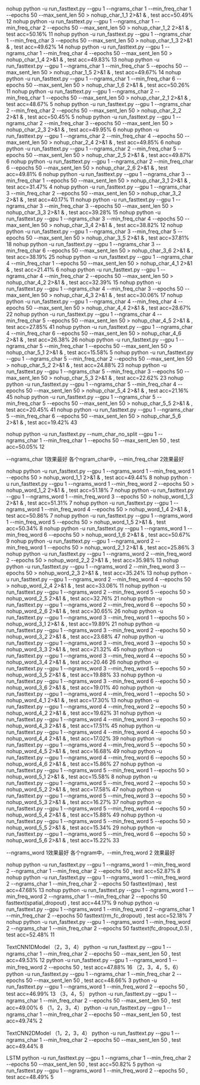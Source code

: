 nohup python -u run_fasttext.py --gpu 1 --ngrams_char 1 --min_freq_char 1 --epochs 50 --max_sent_len 50 > nohup_char_1_1 2>&1 &		, test acc=50.49%	12
nohup python -u run_fasttext.py --gpu 1 --ngrams_char 1 --min_freq_char 2 --epochs 50 --max_sent_len 50 > nohup_char_1_2 2>&1 &		, test acc=50.16%	11
nohup python -u run_fasttext.py --gpu 1 --ngrams_char 1 --min_freq_char 3 --epochs 50 --max_sent_len 50 > nohup_char_1_3 2>&1 &		, test acc=49.62%	14
nohup python -u run_fasttext.py --gpu 1 --ngrams_char 1 --min_freq_char 4 --epochs 50 --max_sent_len 50 > nohup_char_1_4 2>&1 &		, test acc=49.83%	13
nohup python -u run_fasttext.py --gpu 1 --ngrams_char 1 --min_freq_char 5 --epochs 50 --max_sent_len 50 > nohup_char_1_5 2>&1 &		, test acc=49.67%	14
nohup python -u run_fasttext.py --gpu 1 --ngrams_char 1 --min_freq_char 6 --epochs 50 --max_sent_len 50 > nohup_char_1_6 2>&1 &		, test acc=50.26%	11
nohup python -u run_fasttext.py --gpu 1 --ngrams_char 2 --min_freq_char 1 --epochs 50 --max_sent_len 50 > nohup_char_2_1 2>&1 &		, test acc=48.67%	5
nohup python -u run_fasttext.py --gpu 1 --ngrams_char 2 --min_freq_char 2 --epochs 50 --max_sent_len 50 > nohup_char_2_2 2>&1 &		, test acc=50.45%	5
nohup python -u run_fasttext.py --gpu 1 --ngrams_char 2 --min_freq_char 3 --epochs 50 --max_sent_len 50 > nohup_char_2_3 2>&1 &		, test acc=49.95%	6
nohup python -u run_fasttext.py --gpu 1 --ngrams_char 2 --min_freq_char 4 --epochs 50 --max_sent_len 50 > nohup_char_2_4 2>&1 &		, test acc=49.85%	6
nohup python -u run_fasttext.py --gpu 1 --ngrams_char 2 --min_freq_char 5 --epochs 50 --max_sent_len 50 > nohup_char_2_5 2>&1 &		, test acc=49.87%	6
nohup python -u run_fasttext.py --gpu 1 --ngrams_char 2 --min_freq_char 6 --epochs 50 --max_sent_len 50 > nohup_char_2_6 2>&1 &		, test acc=49.81%	6
nohup python -u run_fasttext.py --gpu 1 --ngrams_char 3 --min_freq_char 1 --epochs 50 --max_sent_len 50 > nohup_char_3_1 2>&1 &		, test acc=31.47%	4
nohup python -u run_fasttext.py --gpu 1 --ngrams_char 3 --min_freq_char 2 --epochs 50 --max_sent_len 50 > nohup_char_3_2 2>&1 &		, test acc=40.17%	11
nohup python -u run_fasttext.py --gpu 1 --ngrams_char 3 --min_freq_char 3 --epochs 50 --max_sent_len 50 > nohup_char_3_3 2>&1 &		, test acc=39.28%	15
nohup python -u run_fasttext.py --gpu 1 --ngrams_char 3 --min_freq_char 4 --epochs 50 --max_sent_len 50 > nohup_char_3_4 2>&1 &		, test acc=38.82%	12
nohup python -u run_fasttext.py --gpu 1 --ngrams_char 3 --min_freq_char 5 --epochs 50 --max_sent_len 50 > nohup_char_3_5 2>&1 &		, test acc=37.81%	18
nohup python -u run_fasttext.py --gpu 1 --ngrams_char 3 --min_freq_char 6 --epochs 50 --max_sent_len 50 > nohup_char_3_6 2>&1 &		, test acc=38.19%	25
nohup python -u run_fasttext.py --gpu 1 --ngrams_char 4 --min_freq_char 1 --epochs 50 --max_sent_len 50 > nohup_char_4_1 2>&1 &		, test acc=21.41%	6
nohup python -u run_fasttext.py --gpu 1 --ngrams_char 4 --min_freq_char 2 --epochs 50 --max_sent_len 50 > nohup_char_4_2 2>&1 &		, test acc=32.39%	15
nohup python -u run_fasttext.py --gpu 1 --ngrams_char 4 --min_freq_char 3 --epochs 50 --max_sent_len 50 > nohup_char_4_3 2>&1 &		, test acc=30.06%	17
nohup python -u run_fasttext.py --gpu 1 --ngrams_char 4 --min_freq_char 4 --epochs 50 --max_sent_len 50 > nohup_char_4_4 2>&1 &		, test acc=28.67%	22
nohup python -u run_fasttext.py --gpu 1 --ngrams_char 4 --min_freq_char 5 --epochs 50 --max_sent_len 50 > nohup_char_4_5 2>&1 &		, test acc=27.85%	41
nohup python -u run_fasttext.py --gpu 1 --ngrams_char 4 --min_freq_char 6 --epochs 50 --max_sent_len 50 > nohup_char_4_6 2>&1 &		, test acc=26.38%	26
nohup python -u run_fasttext.py --gpu 1 --ngrams_char 5 --min_freq_char 1 --epochs 50 --max_sent_len 50 > nohup_char_5_1 2>&1 &		, test acc=15.58%	5
nohup python -u run_fasttext.py --gpu 1 --ngrams_char 5 --min_freq_char 2 --epochs 50 --max_sent_len 50 > nohup_char_5_2 2>&1 &		, test acc=24.88%	23
nohup python -u run_fasttext.py --gpu 1 --ngrams_char 5 --min_freq_char 3 --epochs 50 --max_sent_len 50 > nohup_char_5_3 2>&1 &		, test acc=22.62%	23
nohup python -u run_fasttext.py --gpu 1 --ngrams_char 5 --min_freq_char 4 --epochs 50 --max_sent_len 50 > nohup_char_5_4 2>&1 &		, test acc=21.16%	45
nohup python -u run_fasttext.py --gpu 1 --ngrams_char 5 --min_freq_char 5 --epochs 50 --max_sent_len 50 > nohup_char_5_5 2>&1 & 		, test acc=20.45%	41
nohup python -u run_fasttext.py --gpu 1 --ngrams_char 5 --min_freq_char 6 --epochs 50 --max_sent_len 50 > nohup_char_5_6 2>&1 &		, test acc=19.42%	43

nohup python -u run_fasttext.py --num_char_no_split --gpu 1 --ngrams_char 1 --min_freq_char 1 --epochs 50 --max_sent_len 50		, test acc=50.05%	12

--ngrams_char 1效果最好
各个ngram_char中，--min_freq_char 2效果最好


nohup python -u run_fasttext.py --gpu 1 --ngrams_word 1 --min_freq_word 1 --epochs 50 > nohup_word_1_1 2>&1 &		, test acc=49.44%	8
nohup python -u run_fasttext.py --gpu 1 --ngrams_word 1 --min_freq_word 2 --epochs 50 > nohup_word_1_2 2>&1 &		, test acc=51.18%	7
nohup python -u run_fasttext.py --gpu 1 --ngrams_word 1 --min_freq_word 3 --epochs 50 > nohup_word_1_3 2>&1 &		, test acc=51.31%	7
nohup python -u run_fasttext.py --gpu 1 --ngrams_word 1 --min_freq_word 4 --epochs 50 > nohup_word_1_4 2>&1 &		, test acc=50.86%	7
nohup python -u run_fasttext.py --gpu 1 --ngrams_word 1 --min_freq_word 5 --epochs 50 > nohup_word_1_5 2>&1 &		, test acc=50.34%	8
nohup python -u run_fasttext.py --gpu 1 --ngrams_word 1 --min_freq_word 6 --epochs 50 > nohup_word_1_6 2>&1 &		, test acc=50.67%	9
nohup python -u run_fasttext.py --gpu 1 --ngrams_word 2 --min_freq_word 1 --epochs 50 > nohup_word_2_1 2>&1 &		, test acc=25.86%	3
nohup python -u run_fasttext.py --gpu 1 --ngrams_word 2 --min_freq_word 2 --epochs 50 > nohup_word_2_2 2>&1 &		, test acc=35.98%	13
nohup python -u run_fasttext.py --gpu 1 --ngrams_word 2 --min_freq_word 3 --epochs 50 > nohup_word_2_3 2>&1 &		, test acc=35.24%	13
nohup python -u run_fasttext.py --gpu 1 --ngrams_word 2 --min_freq_word 4 --epochs 50 > nohup_word_2_4 2>&1 &		, test acc=33.06%	11
nohup python -u run_fasttext.py --gpu 1 --ngrams_word 2 --min_freq_word 5 --epochs 50 > nohup_word_2_5 2>&1 &		, test acc=32.76%	21
nohup python -u run_fasttext.py --gpu 1 --ngrams_word 2 --min_freq_word 6 --epochs 50 > nohup_word_2_6 2>&1 &		, test acc=30.65%	26
nohup python -u run_fasttext.py --gpu 1 --ngrams_word 3 --min_freq_word 1 --epochs 50 > nohup_word_3_1 2>&1 &		, test acc=19.89%	21
nohup python -u run_fasttext.py --gpu 1 --ngrams_word 3 --min_freq_word 2 --epochs 50 > nohup_word_3_2 2>&1 &		, test acc=23.68%	47
nohup python -u run_fasttext.py --gpu 1 --ngrams_word 3 --min_freq_word 3 --epochs 50 > nohup_word_3_3 2>&1 &		, test acc=21.32%	45
nohup python -u run_fasttext.py --gpu 1 --ngrams_word 3 --min_freq_word 4 --epochs 50 > nohup_word_3_4 2>&1 &		, test acc=20.46	26
nohup python -u run_fasttext.py --gpu 1 --ngrams_word 3 --min_freq_word 5 --epochs 50 > nohup_word_3_5 2>&1 &		, test acc=19.88%	33
nohup python -u run_fasttext.py --gpu 1 --ngrams_word 3 --min_freq_word 6 --epochs 50 > nohup_word_3_6 2>&1 &		, test acc=19.01%	40
nohup python -u run_fasttext.py --gpu 1 --ngrams_word 4 --min_freq_word 1 --epochs 50 > nohup_word_4_1 2>&1 &		, test acc=17.30%	13
nohup python -u run_fasttext.py --gpu 1 --ngrams_word 4 --min_freq_word 2 --epochs 50 > nohup_word_4_2 2>&1 &		, test acc=19.62%	31
nohup python -u run_fasttext.py --gpu 1 --ngrams_word 4 --min_freq_word 3 --epochs 50 > nohup_word_4_3 2>&1 &		, test acc=17.51%	45
nohup python -u run_fasttext.py --gpu 1 --ngrams_word 4 --min_freq_word 4 --epochs 50 > nohup_word_4_4 2>&1 &		, test acc=17.02%	39
nohup python -u run_fasttext.py --gpu 1 --ngrams_word 4 --min_freq_word 5 --epochs 50 > nohup_word_4_5 2>&1 &		, test acc=16.68%	49
nohup python -u run_fasttext.py --gpu 1 --ngrams_word 4 --min_freq_word 6 --epochs 50 > nohup_word_4_6 2>&1 &		, test acc=15.86%	27
nohup python -u run_fasttext.py --gpu 1 --ngrams_word 5 --min_freq_word 1 --epochs 50 > nohup_word_5_1 2>&1 &		, test acc=15.58%	8
nohup python -u run_fasttext.py --gpu 1 --ngrams_word 5 --min_freq_word 2 --epochs 50 > nohup_word_5_2 2>&1 &		, test acc=17.58%	47
nohup python -u run_fasttext.py --gpu 1 --ngrams_word 5 --min_freq_word 3 --epochs 50 > nohup_word_5_3 2>&1 &		, test acc=16.27%	37
nohup python -u run_fasttext.py --gpu 1 --ngrams_word 5 --min_freq_word 4 --epochs 50 > nohup_word_5_4 2>&1 &		, test acc=15.88%	49
nohup python -u run_fasttext.py --gpu 1 --ngrams_word 5 --min_freq_word 5 --epochs 50 > nohup_word_5_5 2>&1 &		, test acc=15.34%	29
nohup python -u run_fasttext.py --gpu 1 --ngrams_word 5 --min_freq_word 6 --epochs 50 > nohup_word_5_6 2>&1 &		, test acc=15.22%	33

--ngrams_word 1效果最好
各个ngram中，--min_freq_word 2	效果最好

nohup python -u run_fasttext.py --gpu 1 --ngrams_word 1 --min_freq_word 2 --ngrams_char 1 --min_freq_char 2 --epochs 50			, test acc=52.87%		8
nohup python -u run_fasttext.py --gpu 1 --ngrams_word 1 --min_freq_word 2 --ngrams_char 1 --min_freq_char 2 --epochs 50	fasttext(max)		, test acc=47.68%	13
nohup python -u run_fasttext.py --gpu 1 --ngrams_word 1 --min_freq_word 2 --ngrams_char 1 --min_freq_char 2 --epochs 50	fasttext(spatial_dropout)		, test acc=44.17%	9
nohup python -u run_fasttext.py --gpu 1 --ngrams_word 1 --min_freq_word 2 --ngrams_char 1 --min_freq_char 2 --epochs 50	fasttext(rm_fc_dropout)			, test acc=52.18%	7
nohup python -u run_fasttext.py --gpu 1 --ngrams_word 1 --min_freq_word 2 --ngrams_char 1 --min_freq_char 2 --epochs 50	fasttext(fc_dropout_0.5)			, test acc=52.48%	11


TextCNN1DModel
（2，3，4）
python -u run_fasttext.py --gpu 1 --ngrams_char 1 --min_freq_char 2 --epochs 50 --max_sent_len 50		, test acc=49.53%	12
python -u run_fasttext.py --gpu 1 --ngrams_word 1 --min_freq_word 2 --epochs 50							, test acc=47.88%	16
（2，3，4，5，6）
python -u run_fasttext.py --gpu 1 --ngrams_char 1 --min_freq_char 2 --epochs 50 --max_sent_len 50		, test acc=48.66%	3
python -u run_fasttext.py --gpu 1 --ngrams_word 1 --min_freq_word 2 --epochs 50							, test acc=46.99%	13
（3，4，5）
python -u run_fasttext.py --gpu 1 --ngrams_char 1 --min_freq_char 2 --epochs 50 --max_sent_len 50		, test acc=49.00%	6
（1，2，3，4）
python -u run_fasttext.py --gpu 1 --ngrams_char 1 --min_freq_char 2 --epochs 50 --max_sent_len 50		, test acc=49.74%	2


TextCNN2DModel
（1，2，3，4）
python -u run_fasttext.py --gpu 1 --ngrams_char 1 --min_freq_char 2 --epochs 50 --max_sent_len 50		, test acc=49.44%	8


LSTM
python -u run_fasttext.py --gpu 1 --ngrams_char 1 --min_freq_char 2 --epochs 50 --max_sent_len 50		, test acc=50.82%	5
python -u run_fasttext.py --gpu 1 --ngrams_word 1 --min_freq_word 2 --epochs 50							, test acc=48.49%	5